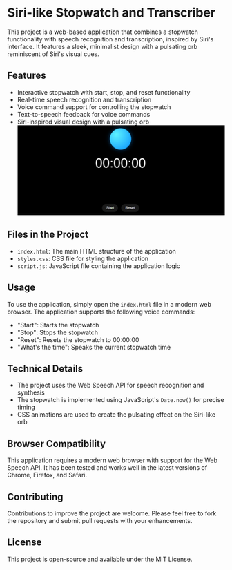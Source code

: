 # Siri-like Stopwatch and Transcriber

This project is a web-based application that combines a stopwatch functionality with speech recognition and transcription, inspired by Siri's interface. It features a sleek, minimalist design with a pulsating orb reminiscent of Siri's visual cues.

## Features

- Interactive stopwatch with start, stop, and reset functionality
- Real-time speech recognition and transcription
- Voice command support for controlling the stopwatch
- Text-to-speech feedback for voice commands
- Siri-inspired visual design with a pulsating orb
  ![alt text](<Screenshot 2024-11-13 170851.png>)

## Files in the Project

- `index.html`: The main HTML structure of the application
- `styles.css`: CSS file for styling the application
- `script.js`: JavaScript file containing the application logic

## Usage

To use the application, simply open the `index.html` file in a modern web browser. The application supports the following voice commands:

- "Start": Starts the stopwatch
- "Stop": Stops the stopwatch
- "Reset": Resets the stopwatch to 00:00:00
- "What's the time": Speaks the current stopwatch time

## Technical Details

- The project uses the Web Speech API for speech recognition and synthesis
- The stopwatch is implemented using JavaScript's `Date.now()` for precise timing
- CSS animations are used to create the pulsating effect on the Siri-like orb

## Browser Compatibility

This application requires a modern web browser with support for the Web Speech API. It has been tested and works well in the latest versions of Chrome, Firefox, and Safari.

## Contributing

Contributions to improve the project are welcome. Please feel free to fork the repository and submit pull requests with your enhancements.

## License

This project is open-source and available under the MIT License.
